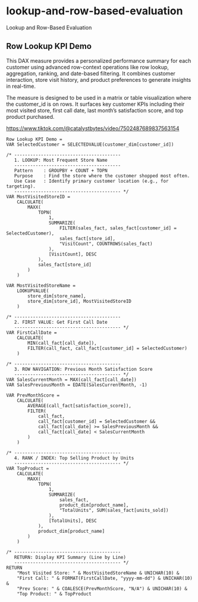 # lookup-and-row-based-evaluation
Lookup and Row-Based Evaluation

## Row Lookup KPI Demo
This DAX measure provides a personalized performance summary for each customer using advanced row-context operations like row lookup, aggregation, ranking, and date-based filtering. It combines customer interaction, store visit history, and product preferences to generate insights in real-time.

The measure is designed to be used in a matrix or table visualization where the customer_id is on rows. It surfaces key customer KPIs including their most visited store, first call date, last month’s satisfaction score, and top product purchased.

https://www.tiktok.com/@catalystbytes/video/7502487689837563154

```dax
Row Lookup KPI Demo = 
VAR SelectedCustomer = SELECTEDVALUE(customer_dim[customer_id])

/* ----------------------------------------
   1. LOOKUP: Most Frequent Store Name
   ----------------------------------------
   Pattern    : GROUPBY + COUNT + TOPN
   Purpose    : Find the store where the customer shopped most often.
   Use Case   : Identify primary customer location (e.g., for targeting).
   ---------------------------------------- */
VAR MostVisitedStoreID =
    CALCULATE(
        MAXX(
            TOPN(
                1,
                SUMMARIZE(
                    FILTER(sales_fact, sales_fact[customer_id] = SelectedCustomer),
                    sales_fact[store_id],
                    "VisitCount", COUNTROWS(sales_fact)
                ),
                [VisitCount], DESC
            ),
            sales_fact[store_id]
        )
    )

VAR MostVisitedStoreName =
    LOOKUPVALUE(
        store_dim[store_name],
        store_dim[store_id], MostVisitedStoreID
    )

/* ----------------------------------------
   2. FIRST VALUE: Get First Call Date
   ---------------------------------------- */
VAR FirstCallDate =
    CALCULATE(
        MIN(call_fact[call_date]),
        FILTER(call_fact, call_fact[customer_id] = SelectedCustomer)
    )

/* ----------------------------------------
   3. ROW NAVIGATION: Previous Month Satisfaction Score
   ---------------------------------------- */
VAR SalesCurrentMonth = MAX(call_fact[call_date])
VAR SalesPreviousMonth = EDATE(SalesCurrentMonth, -1)

VAR PrevMonthScore =
    CALCULATE(
        AVERAGE(call_fact[satisfaction_score]),
        FILTER(
            call_fact,
            call_fact[customer_id] = SelectedCustomer &&
            call_fact[call_date] >= SalesPreviousMonth &&
            call_fact[call_date] < SalesCurrentMonth
        )
    )

/* ----------------------------------------
   4. RANK / INDEX: Top Selling Product by Units
   ---------------------------------------- */
VAR TopProduct =
    CALCULATE(
        MAXX(
            TOPN(
                1,
                SUMMARIZE(
                    sales_fact,
                    product_dim[product_name],
                    "TotalUnits", SUM(sales_fact[units_sold])
                ),
                [TotalUnits], DESC
            ),
            product_dim[product_name]
        )
    )

/* ----------------------------------------
   RETURN: Display KPI Summary (Line by Line)
   ---------------------------------------- */
RETURN
    "Most Visited Store: " & MostVisitedStoreName & UNICHAR(10) &
    "First Call: " & FORMAT(FirstCallDate, "yyyy-mm-dd") & UNICHAR(10) &
    "Prev Score: " & COALESCE(PrevMonthScore, "N/A") & UNICHAR(10) &
    "Top Product: " & TopProduct


```
